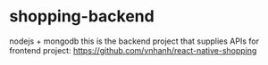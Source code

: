 # shopping-backend
nodejs + mongodb
this is the backend project that supplies APIs for frontend project: https://github.com/vnhanh/react-native-shopping
